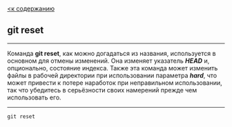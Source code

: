 [<к содержанию](./readme.md)


## git reset

---

Команда **git reset**, как можно догадаться из названия, используется в основном для отмены изменений. Она изменяет указатель ***HEAD*** и, опционально, состояние индекса. Также эта команда может изменить файлы в рабочей директории при использовании параметра ***hard***, что может привести к потере наработок при неправильном использовании, так что убедитесь в серьёзности своих намерений прежде чем использовать его.

---
```
git reset
```